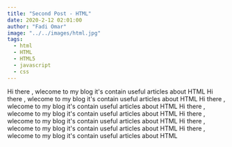 ```yaml
---
title: "Second Post - HTML"
date: 2020-2-12 02:01:00
author: "Fadi Omar"
image: "../../images/html.jpg"
tags:
  - html
  - HTML
  - HTML5
  - javascript
  - css
---
```


Hi there , wlecome to my blog it's contain useful articles about HTML
Hi there , wlecome to my blog it's contain useful articles about HTML
Hi there , wlecome to my blog it's contain useful articles about HTML
Hi there , wlecome to my blog it's contain useful articles about HTML
Hi there , wlecome to my blog it's contain useful articles about HTML
Hi there , wlecome to my blog it's contain useful articles about HTML
Hi there , wlecome to my blog it's contain useful articles about HTML
